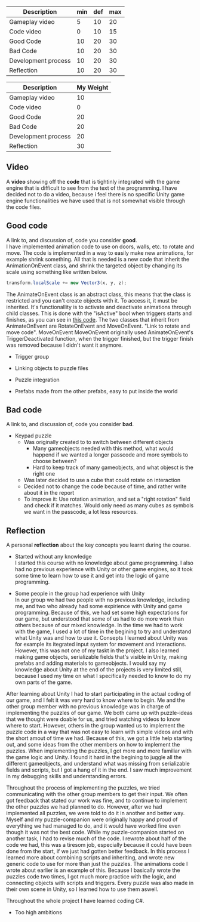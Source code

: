 |Description | min | def | max |
|----|----|----|----|
|Gameplay video | 5 | 10 | 20 |
|Code video | 0 | 10 | 15 |
|Good Code  | 10 | 20 | 30 |
|Bad Code | 10 | 20 | 30 |
|Development process | 10 | 20 | 30 |
|Reflection | 10 | 20 | 30 |

|Description | My Weight |
|----|----|
|Gameplay video | 10 |
|Code video | 0 |
|Good Code  | 20 |
|Bad Code | 20 |
|Development process | 20 |
|Reflection | 30 |

## Video
A **video** showing off the **code** that is tightinly integrated with the game engine that is difficult to see from the text of the programming.
I have decided not to do a video, because i feel there is no specific Unity game engine functionalities we have used that is not somewhat visible through the code files.

## Good code
A link to, and discussion of, code you consider **good**.<br>
I have implemented animation code to use on doors, walls, etc. to rotate and move. The code is implemented in a way to easily make new animations, for example shrink something. All that is needed is a new code that inherit the AnimationOnEvent class, and shrink the targeted object by changing its scale using something like written below.
```cs
transform.localScale += new Vector3(x, y, z);
```

The AnimateOnEvent class is an abstract class, this means that the class is restricted and you can't create objects with it. To access it, it must be inherited. It's functionallity is to activate and deactivate animations through child classes. This is done with the "isActive" bool when triggers starts and finishes, as you can see in [this code](https://github.com/idarlm/imt3603-project/blob/e66721fe202b8c21dbed1a644c7376566f558405/Assets/PuzzleFiles/Animations/AnimateOnEvent.cs#L7-L34). The two classes that inherit from AnimateOnEvent are RotateOnEvent and MoveOnEvent. "Link to rotate and move code". 
MoveOnEvent 
MoveOnEvent originally used AnimateOnEvent's TriggerDeactivated function, when the trigger finished, but the trigger finish was removed because I didn't want it anymore.
- Trigger group

- Linking objects to puzzle files
- Puzzle integration
- Prefabs made from the other prefabs, easy to put inside the world


## Bad code
A link to, and discussion of, code you consider **bad**.
- Keypad puzzle
  - Was originally created to to switch between different objects
    - Many gameobjects needed with this method, what would happend if we wanted a longer passcode and more symbols to choose between?
    - Hard to keep track of many gameobjects, and what objesct is the right one
  - Was later decided to use a cube that could rotate on interaction
  - Decided not to change the code because of time, and rather write about it in the report
  - To improve it: Use rotation animation, and set a "right rotation" field and check if it matches. Would only need as many cubes as symbols we want in the passcode, a lot less resources.

## Reflection
A personal **reflection** about the key concepts you learnt during the course.
- Started without any knowledge<br>
I started this course with no knowledge about game programming. I also had no previous experience with Unity or other game engines, so it took some time to learn how to use it and get into the logic of game programming.

- Some people in the group had experience with Unity<br>
In our group we had two people with no previous knowledge, including me, and two who already had some expirience with Unity and game programming. Because of this, we had set some high expectations for our game, but understood that some of us had to do more work than others because of our mixed knowledge. In the time we had to work with the game, I used a lot of time in the begining to try and understand what Unity was and how to use it.
Consepts I learned about Unity was for example its itegrated input system for movement and interactions. However, this was not one of my taskt in the project. I also learned making game objects, serializable fields that's visible in Unity, making prefabs and adding materials to gameobjects. I would say my knowledge about Unity at the end of the projects is very limited still, because I used my time on what I specifically needed to know to do my own parts of the game. 

After learning about Unity I had to start participating in the actual coding of our game, and I felt it was very hard to know where to begin. Me and the other group member with no previous knowledge was in charge of implementing the puzzles of our game. We both came up with puzzle-ideas that we thought were doable for us, and tried watching videos to know where to start. However, others in the group wanted us to implement the puzzle code in a way that was not easy to learn with simple videos and with the short amout of time we had. Because of this, we got a little help starting out, and some ideas from the other members on how to implement the puzzles.
When implementing the puzzles, I got more and more familiar with the game logic and Unity. I found it hard in the begining to juggle all the different gameobjects, and understand what was missing from serializable fields and scripts, but I got a hang of it in the end. I saw much improvement in my debugging skills and understanding errors.

Throughout the process of implementing the puzzles, we tried communicating with the other group members to get their input. We often got feedback that stated our work was fine, and to continue to implement the other puzzles we had planned to do. However, after we had implemented all puzzles, we were told to do it in another and better way. Myself and my puzzle-companion were originally happy and proud of everything we had managed to do, and it would have worked fine even though it was not the best code. While my puzzle-companion started on another task, I had to revise much of the code. I rewrote about half of the code we had, this was a tiresom job, especially because it could have been done from the start, if we just had gotten better feedback. In this process I learned more about combining scripts and inheriting, and wrote new generic code to use for more than just the puzzles. The animations code I wrote about earlier is an example of this. Because I basically wrote the puzzles code two times, I got much more practice with the logic, and connecting objects with scripts and triggers. Every puzzle was also made in their own scene in Unity, so I learned how to use them aswell. 




Throughout the whole project I have learned coding C#.



- Too high ambitions


